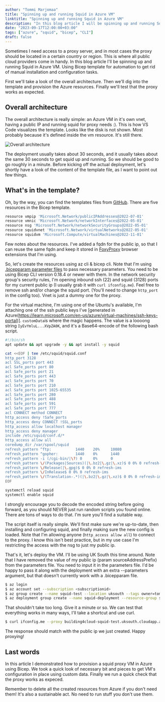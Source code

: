```yaml
---
author: "Tommi Marjomaa"
title: "Spinning up and running Squid in Azure VM"
linktitle: "Spinning up and running Squid in Azure VM"
description: "In this blog article I will be spinning up and running Squid in Azure VM"
date: "2023-09-17T12:00:00+03:00"
tags: ["azure", "squid", "bicep", "CLI"]
draft: false
---
```

Sometimes I need access to a proxy server, and in most cases the proxy should be located in a certain country or region. This is where all public cloud providers come in handy. In this blog article I'll be spinning up and running Squid in Azure VM. Using Bicep template for automation to get rid of manual installation and configuration tasks.

First we'll take a look of the overall architecture. Then we'll dig into the template and provision the Azure resources. Finally we'll test that the proxy works as expected.

## Overall architecture
The overall architecture is really simple: an Azure VM in it's own vnet, having a public IP and running squid for proxy needs :). This is how VS Code visualizes the template. Looks like the disk is not shown. Most probably because it's defined inside the vm resource. It's still there.

![Overall architecture](/images/squid-vm.png)

The deployment usually takes about 30 seconds, and it usually takes about the same 30 seconds to get squid up and running. So we should be good to go roughly in a minute. Before kicking off the actual deployment, let's shortly have a look of the content of the template file, as I want to point out few things.

## What's in the template?

Oh, by the way, you can find the templates files from [GitHub](https://github.com/tmarjomaa/templates/tree/master/squid). There are five resources in the Bicep template.

```bash
resource vmpip 'Microsoft.Network/publicIPAddresses@2022-07-01'
resource vmnic 'Microsoft.Network/networkInterfaces@2022-05-01'
resource nsg 'Microsoft.Network/networkSecurityGroups@2022-05-01'
resource squidvnet 'Microsoft.Network/virtualNetworks@2022-05-01'
resource squidvm 'Microsoft.Compute/virtualMachines@2022-11-01'
```

Few notes about the resources. I've added a fqdn for the public ip, so that I can reuse the same fqdn and keep it stored in [FoxyProxy](https://getfoxyproxy.org/) browser extensions that I'm using.

So, let's create the resources using az cli & bicep cli. Note that I'm using [.bicepparam parameter files](https://learn.microsoft.com/en-us/azure/azure-resource-manager/bicep/parameter-files?tabs=Bicep) to pass necessary parameters. You need to be using Bicep CLI version 0.18.4 or newer with them. In the network security group's security rules, I'm opening inbound ssh (22) and squid (3128) ports for my current public ip (I usually grab it with ```curl ifconfig.me```). Feel free to remove ssh and/or change the squid port. (You'll need to change ```http_port``` in the config too). Vnet is just a dummy one for the proxy.

For the virtual machine, I'm using one of the Ubuntu's available, I'm attaching one of the ssh public keys I've [generated in Azure(https://learn.microsoft.com/en-us/azure/virtual-machines/ssh-keys-portal)]. ```customData```is where the magic happens. The value is a loooong string ```IyEvYmluL...XVpZA0K```, and it's a Base64-encode of the following bash script.

```bash
#!/bin/sh
apt update && apt upgrade -y && apt install -y squid

cat <<EOF | tee /etc/squid/squid.conf
http_port 3128
acl SSL_ports port 443
acl Safe_ports port 80
acl Safe_ports port 21
acl Safe_ports port 443
acl Safe_ports port 70
acl Safe_ports port 210
acl Safe_ports port 1025-65535
acl Safe_ports port 280
acl Safe_ports port 488
acl Safe_ports port 591
acl Safe_ports port 777
acl CONNECT method CONNECT
http_access deny !Safe_ports
http_access deny CONNECT !SSL_ports
http_access allow localhost manager
http_access deny manager
include /etc/squid/conf.d/*
http_access allow all
coredump_dir /var/spool/squid
refresh_pattern ^ftp:           1440    20%     10080
refresh_pattern ^gopher:        1440    0%      1440
refresh_pattern -i (/cgi-bin/|\?) 0     0%      0
refresh_pattern \/(Packages|Sources)(|\.bz2|\.gz|\.xz)$ 0 0% 0 refresh-ims
refresh_pattern \/Release(|\.gpg)$ 0 0% 0 refresh-ims
refresh_pattern \/InRelease$ 0 0% 0 refresh-ims
refresh_pattern \/(Translation-.*)(|\.bz2|\.gz|\.xz)$ 0 0% 0 refresh-ims
EOF

systemctl reload squid
systemctl enable squid
```

I strongly encourage you to decode the encoded string before going forward, as you should NEVER just run random scripts you found online. There are tons of ways to do that. I'm sure you'll find a suitable way.

The script itself is really simple. We'll first make sure we're up-to-date, then installing and configuring squid, and finally making sure the new config is loaded. Note that I'm allowing anyone (```http_access allow all```) to connect to the proxy. I know this isn't best practice, but in my use case I'm restricting the access with the nsg to just my public ip.

That's it, let's deploy the VM. I'll be using UK South this time around. Note that I have removed the value of my public ip (param sourceAddressPrefix) from the parameters file. You need to input it in the parameters file. I'd be happy to pass it along with the deployment with an extra --parameters argument, but that doesn't currently work with a .bicepparam file. 

```bash
$ az login
$ az account set --subscription <subscriptionid>
$ az group create --name squid-test --location uksouth --tags owner=tommi@building4.cloud
$ az deployment group create --name squid-deployment --resource-group squid-test --template-file squid-vm.bicep --parameters squid-vm.bicepparam
```

That shouldn't take too long. Give it a minute or so. We can test that everything works in many ways, I'll take a shortcut and use curl.

```bash
$ curl ifconfig.me --proxy building4cloud-squid-test.uksouth.cloudapp.azure.com:3128
```

The response should match with the public ip we just created. Happy proxying!

## Last words

In this article I demonstrated how to provision a squid proxy VM in Azure using Bicep. We took a quick look of necessary bit and pieces to get VM's configuration in place using custom data. Finally we run a quick check that the proxy works as expeced.

Remember to delete all the created resources from Azure if you don't need them! It's also a sustainable act. No need to run stuff you don't use them.